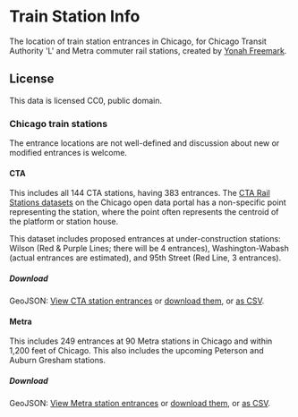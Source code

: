 # Train Station Info

The location of train station entrances in Chicago, for Chicago Transit Authority 'L' and Metra commuter rail stations, created by [Yonah Freemark](http://www.thetransportpolitic.com). 

## License

This data is licensed CC0, public domain. 

### Chicago train stations

The entrance locations are not well-defined and discussion about new or modified entrances is welcome. 

#### CTA

This includes all 144 CTA stations, having 383 entrances. The [CTA Rail Stations datasets](https://data.cityofchicago.org/browse?q=cta%20rail%20stations&sortBy=relevance) on the Chicago open data portal has a non-specific point representing the station, where the point often represents the centroid of the platform or station house. 

This dataset includes proposed entrances at under-construction stations: Wilson (Red & Purple Lines; there will be 4 entrances), Washington-Wabash (actual entrances are estimated), and 95th Street (Red Line, 3 entrances).

##### Download
GeoJSON: [View CTA station entrances](https://github.com/ChicagoCityscape/tod-data/blob/master/stations_cta/cta_entrances.json) or [download them](https://github.com/ChicagoCityscape/tod-data/raw/master/stations_cta/cta_entrances.json), or [as CSV](https://github.com/ChicagoCityscape/tod-data/blob/master/stations_cta/cta.csv).

#### Metra

This includes 249 entrances at 90 Metra stations in Chicago and within 1,200 feet of Chicago. This also includes the upcoming Peterson and Auburn Gresham stations.

##### Download
GeoJSON: [View Metra station entrances](https://github.com/ChicagoCityscape/tod-data/blob/master/stations_metra/metra_entrances.json) or [download them](https://github.com/ChicagoCityscape/tod-data/raw/master/stations_metra/metra_entrances.json), or [as CSV](https://github.com/ChicagoCityscape/tod-data/blob/master/stations_metra/metra.csv).
